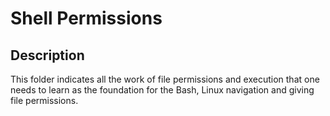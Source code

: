 # Shell Permissions

## Description 

This folder indicates all the work of file permissions and execution that one needs to learn as the foundation for the Bash, Linux navigation and giving file permissions.
